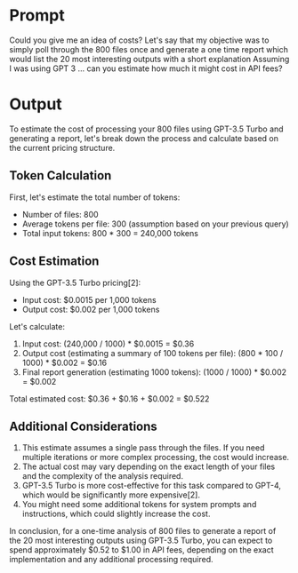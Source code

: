 # Prompt

Could you give me an idea of costs? Let's say that my objective was to simply poll through the 800 files once and generate a one time report which would list the 20 most interesting outputs with a short explanation Assuming I was using GPT 3 ... can you estimate how much it might cost in API fees?

# Output

To estimate the cost of processing your 800 files using GPT-3.5 Turbo and generating a report, let's break down the process and calculate based on the current pricing structure.

## Token Calculation

First, let's estimate the total number of tokens:

- Number of files: 800
- Average tokens per file: 300 (assumption based on your previous query)
- Total input tokens: 800 \* 300 = 240,000 tokens

## Cost Estimation

Using the GPT-3.5 Turbo pricing\[2]:

- Input cost: $0.0015 per 1,000 tokens
- Output cost: $0.002 per 1,000 tokens

Let's calculate:

1. Input cost:
   (240,000 / 1000) \* $0.0015 = $0.36
2. Output cost (estimating a summary of 100 tokens per file):
   (800 \* 100 / 1000) \* $0.002 = $0.16
3. Final report generation (estimating 1000 tokens):
   (1000 / 1000) \* $0.002 = $0.002

Total estimated cost: $0.36 + $0.16 + $0.002 = $0.522

## Additional Considerations

1. This estimate assumes a single pass through the files. If you need multiple iterations or more complex processing, the cost would increase.
2. The actual cost may vary depending on the exact length of your files and the complexity of the analysis required.
3. GPT-3.5 Turbo is more cost-effective for this task compared to GPT-4, which would be significantly more expensive\[2].
4. You might need some additional tokens for system prompts and instructions, which could slightly increase the cost.

In conclusion, for a one-time analysis of 800 files to generate a report of the 20 most interesting outputs using GPT-3.5 Turbo, you can expect to spend approximately $0.52 to $1.00 in API fees, depending on the exact implementation and any additional processing required.
